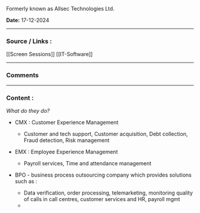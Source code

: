 Formerly known as Allsec Technologies Ltd.

**Date:** 17-12-2024

---
### Source / Links : 
[[Screen Sessions]]
[[IT-Software]]

---
### Comments

--- 
### Content : 

*What do they do?* 

* CMX : Customer Experience Management
	* Customer and tech support, Customer acquisition, Debt collection, Fraud detection, Risk management
* EMX : Employee Experience Management
	* Payroll services, Time and attendance management

* BPO - business process outsourcing company which provides solutions such as : 
	* Data verification, order processing, telemarketing, monitoring quality of calls in call centres, customer services and HR, payroll mgmt
	* 




